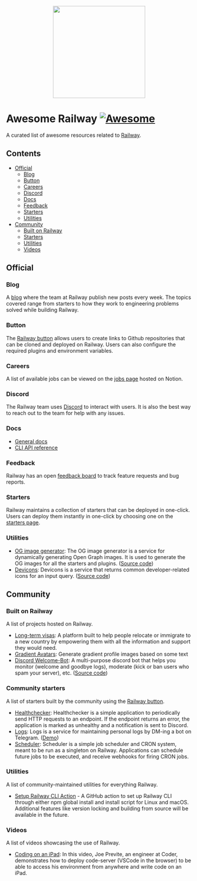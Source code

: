 <p align="center">
  <img src="https://railway.app/brand/logo-light.png" width="250">
<p>

# Awesome Railway [![Awesome](https://awesome.re/badge.svg)](https://awesome.re)

A curated list of awesome resources related to [Railway](https://railway.app/).
## Contents
- [Official](#official)
  - [Blog](#blog)
  - [Button](#button)
  - [Careers](#careers)
  - [Discord](#discord)
  - [Docs](#docs)
  - [Feedback](#feedback)
  - [Starters](#starters)
  - [Utilities](#utilities)
- [Community](#community)
  - [Built on Railway](#built-on-railway)
  - [Starters](#community-starters)
  - [Utilities](#utilities)
  - [Videos](#videos)

## Official

### Blog
A [blog](https://blog.railway.app/) where the team at Railway publish new posts every week. The topics covered range from starters to how they work to engineering problems solved while building Railway.

### Button
The [Railway button](https://railway.app/button) allows users to create links to Github repositories that can be cloned and deployed on Railway. Users can also configure the required plugins and environment variables.

### Careers
A list of available jobs can be viewed on the [jobs page](https://www.notion.so/railwayapp/Jobs-bdc641c4b72947f2ab1e09bea5362363) hosted on Notion.
  
### Discord
The Railway team uses [Discord](https://discord.com/invite/xAm2w6g) to interact with users. It is also the best way to reach out to the team for help with any issues.

### Docs
- [General docs](https://docs.railway.app/)
- [CLI API reference](https://docs.railway.app/cli/api-reference)

### Feedback
Railway has an open [feedback board](https://feedback.railway.app/) to track feature requests and bug reports.

### Starters
Railway maintains a collection of starters that can be deployed in one-click. Users can deploy them instantly in one-click by choosing one on the [starters page](https://railway.app/starters).

### Utilities
- [OG image generator](https://og.railway.app/): The OG image generator is a service for dynamically generating Open Graph images. It is used to generate the OG images for all the starters and plugins. ([Source code](https://github.com/railwayapp/og-generator))
- [Devicons](https://devicons.railway.app/): Devicons is a service that returns common developer-related icons for an input query. ([Source code](https://github.com/railwayapp/devicons))

## Community

### Built on Railway
A list of projects hosted on Railway.

- [Long-term visas](https://longtermvisas.com/): A platform built to help people relocate or immigrate to a new country by empowering them with all the information and support they would need.
- [Gradient Avatars](https://avatars.jakerunzer.com/): Generate gradient profile images based on some text
- [Discord Welcome-Bot](https://welcome-bot.github.io/): A multi-purpose discord bot that helps you monitor (welcome and goodbye logs), moderate (kick or ban users who spam your server), etc. ([Source code](https://github.com/Welcome-Bot/welcome-bot))

### Community starters
A list of starters built by the community using the [Railway button](https://railway.app/button).
  
- [Healthchecker](https://github.com/morgangallant/healthchecker): Healthchecker is a simple application to periodically send HTTP requests to an endpoint. If the endpoint returns an error, the application is marked as unhealthy and a notification is sent to Discord.
- [Logs](https://github.com/morgangallant/logs): Logs is a service for maintaining personal logs by DM-ing a bot on Telegram. ([Demo](https://logs.morgangallant.com/))
- [Scheduler](https://github.com/operandinc/scheduler): Scheduler is a simple job scheduler and CRON system, meant to be run as a singleton on Railway. Applications can schedule future jobs to be executed, and receive webhooks for firing CRON jobs.

### Utilities
A list of community-maintained utilities for everything Railway.
  
- [Setup Railway CLI Action](https://github.com/MadeByThePinsHub/setup-railway-cli-action) - A GitHub action to set up Railway CLI through either npm global install and install script for Linux and macOS. Additional features like version locking and building from source will be available in the future.

### Videos
A list of videos showcasing the use of Railway.

- [Coding on an iPad](https://www.youtube.com/watch?v=IWfkkaY5fXs): In this video, Joe Previte, an engineer at Coder, demonstrates how to deploy code-server (VSCode in the browser) to be able to access his environment from anywhere and write code on an iPad.
